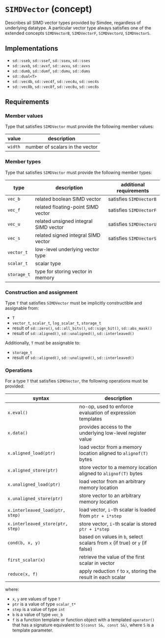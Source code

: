 # `SIMDVector` (concept)

Describes all SIMD vector types provided by Simdee, regardless of underlying datatype. A particular vector type always satisfies one of the extended concepts `SIMDVectorB`, `SIMDVectorF`, `SIMDVectorU`, `SIMDVectorS`.

## Implementations

* `sd::sseb`, `sd::ssef`, `sd::sseu`, `sd::sses`
* `sd::avxb`, `sd::avxf`, `sd::avxu`, `sd::avxs`
* `sd::dumb`, `sd::dumf`, `sd::dumu`, `sd::dums`
* `sd::dual<T>`
* `sd::vec4b`, `sd::vec4f`, `sd::vec4u`, `sd::vec4s`
* `sd::vec8b`, `sd::vec8f`, `sd::vec8u`, `sd::vec8s`

## Requirements

### Member values

Type that satisfies `SIMDVector` must provide the following member values:

value   | description
--------|---------------------------------
`width` | number of scalars in the vector

### Member types

Type that satisfies `SIMDVector` must provide the following member types:

type           | description                                  | additional requirements
---------------|----------------------------------------------|-------------------------
`vec_b`        | related boolean SIMD vector                  | satisfies `SIMDVectorB`
`vec_f`        | related floating-point SIMD vector           | satisfies `SIMDVectorF`
`vec_u`        | related unsigned integral SIMD vector        | satisfies `SIMDVectorU`
`vec_s`        | related signed integral SIMD vector          | satisfies `SIMDVectorS`
`vector_t`     | low-level underlying vector type             |
`scalar_t`     | scalar type                                  |
`storage_t`    | type for storing vector in memory            |

### Construction and assignment

Type `T` that satisfies `SIMDVector` must be implicitly constructible and assignable from:
* `T`
* `vector_t`, `scalar_t`, `log_scalar_t`, `storage_t`
* result of `sd::zero()`, `sd::all_bits()`, `sd::sign_bit()`, `sd::abs_mask()`
* result of `sd::aligned()`, `sd::unaligned()`, `sd::interleaved()`

Additionally, `T` must be assignable to:
* `storage_t`
* result of `sd::aligned()`, `sd::unaligned()`, `sd::interleaved()`

### Operations

For a type `T` that satisfies `SIMDVector`, the following operations must be provided:

syntax                           | description
---------------------------------|-----------------------------------------------------------------------------
`x.eval()`                       | no-op, used to enforce evaluation of expression templates
`x.data()`                       | provides access to the underlying low-level register value
`x.aligned_load(ptr)`            | load vector from a memory location aligned to `alignof(T)` bytes
`x.aligned_store(ptr)`           | store vector to a memory location aligned to `alignof(T)` bytes
`x.unaligned_load(ptr)`          | load vector from an arbitrary memory location
`x.unaligned_store(ptr)`         | store vector to an arbitrary memory location
`x.interleaved_load(ptr, step)`  | load vector, `i`-th scalar is loaded from `ptr + i*step`
`x.interleaved_store(ptr, step)` | store vector, `i`-th scalar is stored `ptr + i*step`
`cond(b, x, y)`                  | based on values in `b`, select scalars from `x` (if true) or `y` (if false)
`first_scalar(x)`                | retrieve the value of the first scalar in vector
`reduce(x, f)`                   | apply reduction `f` to `x`, storing the result in each scalar

where:
* `x`, `y` are values of type `T`
* `ptr` is a value of type `scalar_t*`
* `step` is a value of type `int`
* `b` is a value of type `vec_b`
* `f` is a function template or function object with a templated `operator()` that has a signature equivalent to `S(const S&, const S&)`, where `S` is a template parameter.

